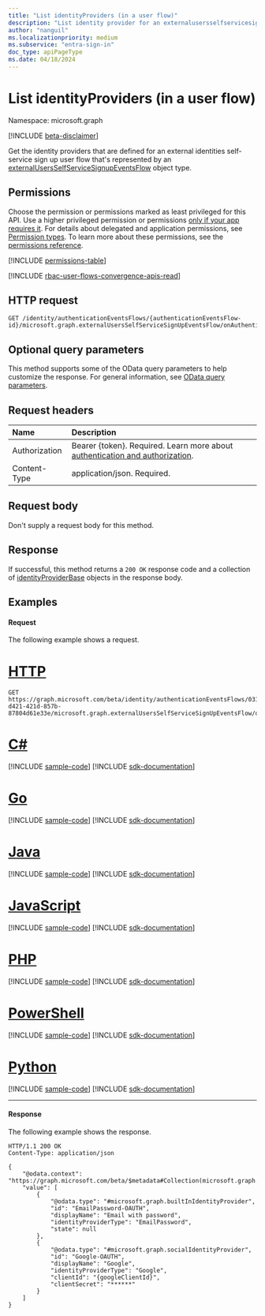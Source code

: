 ```yaml
---
title: "List identityProviders (in a user flow)"
description: "List identity provider for an externalusersselfservicesignupeventsflow."
author: "nanguil"
ms.localizationpriority: medium
ms.subservice: "entra-sign-in"
doc_type: apiPageType
ms.date: 04/18/2024
---
```


# List identityProviders (in a user flow)
Namespace: microsoft.graph

[!INCLUDE [beta-disclaimer](../../includes/beta-disclaimer.md)]

Get the identity providers that are defined for an external identities self-service sign up user flow that's represented by an [externalUsersSelfServiceSignupEventsFlow](../resources/externalusersselfservicesignupeventsflow.md) object type.

## Permissions
Choose the permission or permissions marked as least privileged for this API. Use a higher privileged permission or permissions [only if your app requires it](/graph/permissions-overview#best-practices-for-using-microsoft-graph-permissions). For details about delegated and application permissions, see [Permission types](/graph/permissions-overview#permission-types). To learn more about these permissions, see the [permissions reference](/graph/permissions-reference).

<!-- { "blockType": "permissions", "name": "onauthenticationmethodloadstartexternalusersselfservicesignup_list_identityproviders" } -->
[!INCLUDE [permissions-table](../includes/permissions/onauthenticationmethodloadstartexternalusersselfservicesignup-list-identityproviders-permissions.md)]

[!INCLUDE [rbac-user-flows-convergence-apis-read](../includes/rbac-for-apis/rbac-user-flows-convergence-apis-read.md)]

## HTTP request

<!-- {
  "blockType": "ignored"
}
-->
``` http
GET /identity/authenticationEventsFlows/{authenticationEventsFlow-id}/microsoft.graph.externalUsersSelfServiceSignUpEventsFlow/onAuthenticationMethodLoadStart/microsoft.graph.onAuthenticationMethodLoadStartExternalUsersSelfServiceSignUp/identityProviders/
```

## Optional query parameters
This method supports some of the OData query parameters to help customize the response. For general information, see [OData query parameters](/graph/query-parameters).

## Request headers
|Name|Description|
|:---|:---|
|Authorization|Bearer {token}. Required. Learn more about [authentication and authorization](/graph/auth/auth-concepts).|
|Content-Type|application/json. Required.|

## Request body
Don't supply a request body for this method.


## Response

If successful, this method returns a `200 OK` response code and a collection of [identityProviderBase](../resources/identityproviderbase.md) objects in the response body.

## Examples

#### Request
The following example shows a request.
# [HTTP](#tab/http)
<!-- {
  "blockType": "request",
  "name": "list_onAuthenticationMethodLoadStartExternalUsersSelfServiceSignUp_identityProviders"
}
-->
``` http
GET https://graph.microsoft.com/beta/identity/authenticationEventsFlows/0313cc37-d421-421d-857b-87804d61e33e/microsoft.graph.externalUsersSelfServiceSignUpEventsFlow/onAuthenticationMethodLoadStart/microsoft.graph.onAuthenticationMethodLoadStartExternalUsersSelfServiceSignUp/identityProviders/
```

# [C#](#tab/csharp)
[!INCLUDE [sample-code](../includes/snippets/csharp/list-onauthenticationmethodloadstartexternalusersselfservicesignup-identityproviders-csharp-snippets.md)]
[!INCLUDE [sdk-documentation](../includes/snippets/snippets-sdk-documentation-link.md)]

# [Go](#tab/go)
[!INCLUDE [sample-code](../includes/snippets/go/list-onauthenticationmethodloadstartexternalusersselfservicesignup-identityproviders-go-snippets.md)]
[!INCLUDE [sdk-documentation](../includes/snippets/snippets-sdk-documentation-link.md)]

# [Java](#tab/java)
[!INCLUDE [sample-code](../includes/snippets/java/list-onauthenticationmethodloadstartexternalusersselfservicesignup-identityproviders-java-snippets.md)]
[!INCLUDE [sdk-documentation](../includes/snippets/snippets-sdk-documentation-link.md)]

# [JavaScript](#tab/javascript)
[!INCLUDE [sample-code](../includes/snippets/javascript/list-onauthenticationmethodloadstartexternalusersselfservicesignup-identityproviders-javascript-snippets.md)]
[!INCLUDE [sdk-documentation](../includes/snippets/snippets-sdk-documentation-link.md)]

# [PHP](#tab/php)
[!INCLUDE [sample-code](../includes/snippets/php/list-onauthenticationmethodloadstartexternalusersselfservicesignup-identityproviders-php-snippets.md)]
[!INCLUDE [sdk-documentation](../includes/snippets/snippets-sdk-documentation-link.md)]

# [PowerShell](#tab/powershell)
[!INCLUDE [sample-code](../includes/snippets/powershell/list-onauthenticationmethodloadstartexternalusersselfservicesignup-identityproviders-powershell-snippets.md)]
[!INCLUDE [sdk-documentation](../includes/snippets/snippets-sdk-documentation-link.md)]

# [Python](#tab/python)
[!INCLUDE [sample-code](../includes/snippets/python/list-onauthenticationmethodloadstartexternalusersselfservicesignup-identityproviders-python-snippets.md)]
[!INCLUDE [sdk-documentation](../includes/snippets/snippets-sdk-documentation-link.md)]

---

#### Response
The following example shows the response.
<!-- {
  "blockType": "response",
  "truncated": true,
  "@odata.type": "Collection(microsoft.graph.identityProviderBase)"
}
-->
``` http
HTTP/1.1 200 OK
Content-Type: application/json

{
    "@odata.context": "https://graph.microsoft.com/beta/$metadata#Collection(microsoft.graph.identityProviderBase)",
    "value": [
        {
            "@odata.type": "#microsoft.graph.builtInIdentityProvider",
            "id": "EmailPassword-OAUTH",
            "displayName": "Email with password",
            "identityProviderType": "EmailPassword",
            "state": null
        },
        {
            "@odata.type": "#microsoft.graph.socialIdentityProvider",
            "id": "Google-OAUTH",
            "displayName": "Google",
            "identityProviderType": "Google",
            "clientId": "{googleClientId}",
            "clientSecret": "******"
        }
    ]
}
```

